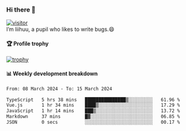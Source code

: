 ### Hi there 👋
[![visitor](https://visitor-badge.glitch.me/badge?page_id=liihuu&right_color=blue)](https://github.com/liihuu)<br>
I’m liihuu, a pupil who likes to write bugs.😄


#### 🏆 Profile trophy
[![trophy](https://github-profile-trophy.vercel.app?username=liihuu&margin-w=16&margin-h=16&rank=-C,-B)](https://github.com/liihuu)


#### 📊 Weekly development breakdown
<!--START_SECTION:waka-->

```txt
From: 08 March 2024 - To: 15 March 2024

TypeScript   5 hrs 38 mins   ███████████████▒░░░░░░░░░   61.96 %
Vue.js       1 hr 34 mins    ████▒░░░░░░░░░░░░░░░░░░░░   17.29 %
JavaScript   1 hr 14 mins    ███▒░░░░░░░░░░░░░░░░░░░░░   13.72 %
Markdown     37 mins         █▓░░░░░░░░░░░░░░░░░░░░░░░   06.85 %
JSON         0 secs          ░░░░░░░░░░░░░░░░░░░░░░░░░   00.17 %
```

<!--END_SECTION:waka-->

<!--
**liihuu/liihuu** is a ✨ _special_ ✨ repository because its `README.md` (this file) appears on your GitHub profile.

Here are some ideas to get you started:

- 🔭 I’m currently working on ...
- 🌱 I’m currently learning ...
- 👯 I’m looking to collaborate on ...
- 🤔 I’m looking for help with ...
- 💬 Ask me about ...
- 📫 How to reach me: ...
- 😄 Pronouns: ...
- ⚡ Fun fact: ...
-->
